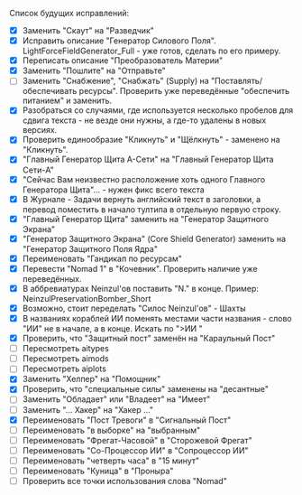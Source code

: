 Список будущих исправлений:
- [x] Заменить "Скаут" на "Разведчик"
- [x] Исправить описание "Генератор Силового Поля". LightForceFieldGenerator_Full - уже готов, сделать по его примеру.
- [x] Переписать описание "Преобразователь Материи"
- [x] Заменить "Пошлите" на "Отправьте"
- [ ] Заменить "Снабжение", "Снабжать" (Supply) на "Поставлять/обеспечивать ресурсы". Проверить уже переведённые "обеспечить питанием" и заменить.
- [x] Разобраться со случаями, где используется несколько пробелов для сдвига текста - не везде они нужны, а где-то удалены в новых версиях.
- [x] Проверить единообразие "Кликнуть" и "Щёлкнуть" - заменено на "Кликнуть".
- [x] "Главный Генератор Щита A-Сети" на "Главный Генератор Щита Сети-A"
- [x] "Сейчас Вам неизвестно расположение хоть одного Главного Генератора Щита"... - нужен фикс всего текста
- [x] В Журнале - Задачи вернуть английский текст в заголовки, а перевод поместить в начало тултипа в отдельную первую строку.
- [x] "Главный Генератор Щита" заменить на "Генератор Защитного Экрана"
- [x] "Генератор Защитного Экрана" (Core Shield Generator) заменить на "Генератор Защитного Поля Ядра"
- [x] Переименовать "Гандикап по ресурсам"
- [x] Перевести "Nomad 1" в "Кочевник". Проверить наличие уже переведённых.
- [x] В аббревиатурах Neinzul'ов поставить "N." в конце. Пример: NeinzulPreservationBomber_Short
- [x] Возможно, стоит переделать "Силос Neinzul'ов" - Шахты
- [x] В названиях кораблей ИИ поменять местами части названия - слово "ИИ" не в начале, а в конце. Искать по ">ИИ "
- [x] Проверить, что "Защитный пост" заменён на "Караульный Пост"
- [ ] Пересмотреть aitypes
- [ ] Пересмотреть aimods
- [ ] Пересмотреть aiplots
- [x] Заменить "Хелпер" на "Помощник"
- [x] Проверить, что "специальные силы" заменены на "десантные"
- [ ] Заменить "Обладает" или "Владеет" на "Имеет"
- [ ] Заменить "... Хакер" на "Хакер ..."
- [x] Переименовать "Пост Тревоги" в "Сигнальный Пост"
- [ ] Переименовать "в выборке" на "выбранным"
- [ ] Переименовать "Фрегат-Часовой" в "Сторожевой Фрегат"
- [ ] Переименовать "Со-Процессор ИИ" в "Сопроцессор ИИ"
- [ ] Переименовать "четверть часа" в "15 минут"
- [ ] Переименовать "Куница" в "Проныра"
- [ ] Проверить все точки использования слова "Nomad"
